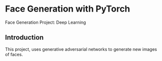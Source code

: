 # Face Generation with PyTorch 
Face Generation Project: Deep Learning 
## Introduction

This project, uses generative adversarial networks to generate new images of faces.
